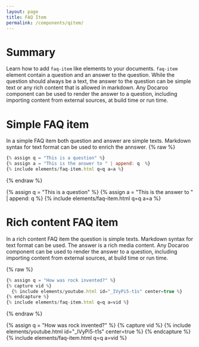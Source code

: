 ```yaml
---
layout: page
title: FAQ Item
permalink: /components/qitem/
---
```


# Summary
Learn how to add `faq-item` like elements to your documents. `faq-item` element contain a question and an answer to the question. While the question should always be a text, the answer to the question can be simple text or any rich content that is allowed in markdown. Any Docaroo component can be used to render the answer to a question, including importing content from external sources, at build time or run time.

# Simple FAQ item
In a simple FAQ item both question and answer are simple texts. Markdown syntax for text format can be used to enrich the annswer. 
{% raw %}
```javascript
{% assign q = "This is a question" %}
{% assign a = "This is the answer to " | append: q  %}
{% include elements/faq-item.html q=q a=a %}
```
{% endraw %}

{% assign q = "This is a question" %}
{% assign a = "This is the answer to " | append: q  %}
{% include elements/faq-item.html q=q a=a %}

# Rich content FAQ item
In a rich content FAQ item the question is simple texts. Markdown syntax for text format can be used. The answer is a rich media content. Any Docaroo component can be used to render the answer to a question, including importing content from external sources, at build time or run time.

{% raw %}
```javascript
{% assign q = "How was rock invented?" %}
{% capture vid %}
  {% include elements/youtube.html id="_IVyPi5-t1s" center=true %}
{% endcapture %}
{% include elements/faq-item.html q=q a=vid %}
```
{% endraw %}

{% assign q = "How was rock invented?" %}
{% capture vid %}
  {% include elements/youtube.html id="_IVyPi5-t1s" center=true %}
{% endcapture %}
{% include elements/faq-item.html q=q a=vid %}
